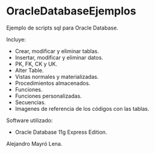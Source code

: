 # OracleDatabaseEjemplos
Ejemplo de scripts sql para Oracle Database.

Incluye:

- Crear, modificar y eliminar tablas.
- Insertar, modificar y eliminar datos.
- PK, FK, CK y UK.
- Alter Table.
- Vistas normales y materializadas.
- Procedimientos almacenados.
- Funciones.
- Funciones personalizadas.
- Secuencias.
- Imagenes de referencia de los códigos con las tablas.

Software utilizado:

- Oracle Database 11g Express Edition.

Alejandro Mayró Lena.
